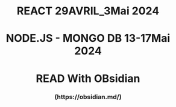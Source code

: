 <h1 align=center>REACT 29AVRIL_3Mai 2024</h1>
<h1  align=center>NODE.JS - MONGO DB 13-17Mai 2024</h1>
<h1  align=center>READ With OBsidian</h1>
<h3 align=center>(https://obsidian.md/)</h3>
